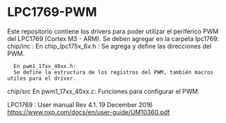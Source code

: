 # LPC1769-PWM
Este repositorio contiene los drivers para poder utilizar el periférico PWM del LPC1769 (Cortex M3 - ARM). 
Se deben agregar en la carpeta lpc1769: 
chip/inc :
      En chip_lpc175x_6x.h : 
      Se agrega y define las direcciones del PWM.

      En pwm1_17xx_40xx.h:
      Se define la estructura de los registros del PWM, también macros utiles para el driver.
chip/src
      En pwm1_17xx_40xx.c:
      Funciones para configurar el PWM.



LPC1769 : User manual Rev 4.1. 19 December 2016 
https://www.nxp.com/docs/en/user-guide/UM10360.pdf

